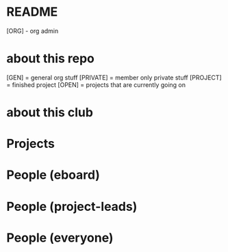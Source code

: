 # README
[ORG] - org admin
# about this repo
[GEN] = general org stuff
[PRIVATE] = member only private stuff
[PROJECT] = finished project
[OPEN] = projects that are currently going on

# about this club

# Projects
# People (eboard)
# People (project-leads)
# People (everyone)
